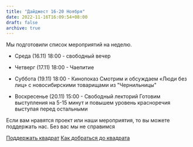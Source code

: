 ```yaml
---
title: "Дайджест 16-20 Ноября"
date: 2022-11-16T16:09:54+08:00
draft: false
archive: true
---
```

Мы подготовили список мероприятий на неделю.

- Среда (16.11)
18:00 - свободный вечер

- Четверг (17.11)
18:00 - Чаепитие

- Суббота (19.11)
18:00 - Кинопоказ
Смотрим и обсуждаем «Люди без лиц» с новосибирскими товарищами из "Чернильницы"

- Воскресенье (20.11)
15:00 - Свободный лекторий
Готовим выступления на 5-15 минут и повышем уровень красноречия выступая перед остальными

Если вам нравятся проект или наши мероприятия, то вы можете поддержать нас. Без вас мы не справимся

[Поддержать квадрат](/helpo/)
[Как добраться до квадрата](/instrukcioj/agilo/)

